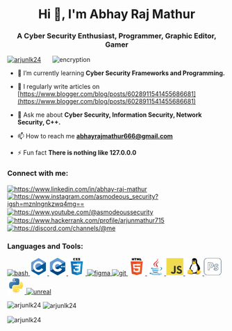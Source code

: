 <h1 align="center">Hi 👋, I'm Abhay Raj Mathur</h1>
<h3 align="center">A Cyber Security Enthusiast, Programmer, Graphic Editor, Gamer</h3>
<img align="right" alt="encryption" width="400" src="https://imgs.search.brave.com/ya_gc28Y4n9fEk7ueaoc2GcXggV60YEUWl0vuIYMG6s/rs:fit:860:0:0:0/g:ce/aHR0cHM6Ly9naWZk/Yi5jb20vaW1hZ2Vz/L2hpZ2gvY3liZXIt/ZmxvYXRpbmctYnVp/bGRpbmctcGl4ZWwt/NzB2MHl2NmpmOXJ0/YmVhMy5naWY.gif"

<p align="left"> <a href="https://github.com/ryo-ma/github-profile-trophy"><img src="https://github-profile-trophy.vercel.app/?username=arjunlk24" alt="arjunlk24" /></a> </p>

- 🌱 I’m currently learning **Cyber Security Frameworks and Programming.**

- 📝 I regularly write articles on [https://www.blogger.com/blog/posts/6028911541455686681](https://www.blogger.com/blog/posts/6028911541455686681)

- 💬 Ask me about **Cyber Security, Information Security, Network Security, C++.**

- 📫 How to reach me **abhayrajmathur666@gmail.com**

- ⚡ Fun fact **There is nothing like 127.0.0.0**

<h3 align="left">Connect with me:</h3>
<p align="left">
<a href="https://linkedin.com/in/https://www.linkedin.com/in/abhay-raj-mathur" target="blank"><img align="center" src="https://raw.githubusercontent.com/rahuldkjain/github-profile-readme-generator/master/src/images/icons/Social/linked-in-alt.svg" alt="https://www.linkedin.com/in/abhay-raj-mathur" height="30" width="40" /></a>
<a href="https://instagram.com/https://www.instagram.com/asmodeous_security?igsh=mznlngnkzwq4mg==" target="blank"><img align="center" src="https://raw.githubusercontent.com/rahuldkjain/github-profile-readme-generator/master/src/images/icons/Social/instagram.svg" alt="https://www.instagram.com/asmodeous_security?igsh=mznlngnkzwq4mg==" height="30" width="40" /></a>
<a href="https://www.youtube.com/c/https://www.youtube.com/@asmodeoussecurity" target="blank"><img align="center" src="https://raw.githubusercontent.com/rahuldkjain/github-profile-readme-generator/master/src/images/icons/Social/youtube.svg" alt="https://www.youtube.com/@asmodeoussecurity" height="30" width="40" /></a>
<a href="https://www.hackerrank.com/https://www.hackerrank.com/profile/arjunmathur715" target="blank"><img align="center" src="https://raw.githubusercontent.com/rahuldkjain/github-profile-readme-generator/master/src/images/icons/Social/hackerrank.svg" alt="https://www.hackerrank.com/profile/arjunmathur715" height="30" width="40" /></a>
<a href="https://discord.gg/https://discord.com/channels/@me" target="blank"><img align="center" src="https://raw.githubusercontent.com/rahuldkjain/github-profile-readme-generator/master/src/images/icons/Social/discord.svg" alt="https://discord.com/channels/@me" height="30" width="40" /></a>
</p>

<h3 align="left">Languages and Tools:</h3>
<p align="left"> <a href="https://www.gnu.org/software/bash/" target="_blank" rel="noreferrer"> <img src="https://www.vectorlogo.zone/logos/gnu_bash/gnu_bash-icon.svg" alt="bash" width="40" height="40"/> </a> <a href="https://www.cprogramming.com/" target="_blank" rel="noreferrer"> <img src="https://raw.githubusercontent.com/devicons/devicon/master/icons/c/c-original.svg" alt="c" width="40" height="40"/> </a> <a href="https://www.w3schools.com/cpp/" target="_blank" rel="noreferrer"> <img src="https://raw.githubusercontent.com/devicons/devicon/master/icons/cplusplus/cplusplus-original.svg" alt="cplusplus" width="40" height="40"/> </a> <a href="https://www.w3schools.com/css/" target="_blank" rel="noreferrer"> <img src="https://raw.githubusercontent.com/devicons/devicon/master/icons/css3/css3-original-wordmark.svg" alt="css3" width="40" height="40"/> </a> <a href="https://www.figma.com/" target="_blank" rel="noreferrer"> <img src="https://www.vectorlogo.zone/logos/figma/figma-icon.svg" alt="figma" width="40" height="40"/> </a> <a href="https://git-scm.com/" target="_blank" rel="noreferrer"> <img src="https://www.vectorlogo.zone/logos/git-scm/git-scm-icon.svg" alt="git" width="40" height="40"/> </a> <a href="https://www.w3.org/html/" target="_blank" rel="noreferrer"> <img src="https://raw.githubusercontent.com/devicons/devicon/master/icons/html5/html5-original-wordmark.svg" alt="html5" width="40" height="40"/> </a> <a href="https://www.java.com" target="_blank" rel="noreferrer"> <img src="https://raw.githubusercontent.com/devicons/devicon/master/icons/java/java-original.svg" alt="java" width="40" height="40"/> </a> <a href="https://developer.mozilla.org/en-US/docs/Web/JavaScript" target="_blank" rel="noreferrer"> <img src="https://raw.githubusercontent.com/devicons/devicon/master/icons/javascript/javascript-original.svg" alt="javascript" width="40" height="40"/> </a> <a href="https://www.linux.org/" target="_blank" rel="noreferrer"> <img src="https://raw.githubusercontent.com/devicons/devicon/master/icons/linux/linux-original.svg" alt="linux" width="40" height="40"/> </a> <a href="https://www.photoshop.com/en" target="_blank" rel="noreferrer"> <img src="https://raw.githubusercontent.com/devicons/devicon/master/icons/photoshop/photoshop-line.svg" alt="photoshop" width="40" height="40"/> </a> <a href="https://www.python.org" target="_blank" rel="noreferrer"> <img src="https://raw.githubusercontent.com/devicons/devicon/master/icons/python/python-original.svg" alt="python" width="40" height="40"/> </a> <a href="https://unrealengine.com/" target="_blank" rel="noreferrer"> <img src="https://raw.githubusercontent.com/kenangundogan/fontisto/036b7eca71aab1bef8e6a0518f7329f13ed62f6b/icons/svg/brand/unreal-engine.svg" alt="unreal" width="40" height="40"/> </a> </p>

<p><img align="left" src="https://github-readme-stats.vercel.app/api/top-langs?username=arjunlk24&show_icons=true&locale=en&layout=compact" alt="arjunlk24" /></p>

<p>&nbsp;<img align="center" src="https://github-readme-stats.vercel.app/api?username=arjunlk24&show_icons=true&locale=en" alt="arjunlk24" /></p>

<p><img align="center" src="https://github-readme-streak-stats.herokuapp.com/?user=arjunlk24&" alt="arjunlk24" /></p>
